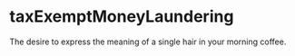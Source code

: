 taxExemptMoneyLaundering
========================

The desire to express the meaning of a single hair in your morning coffee.
